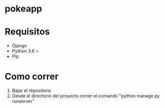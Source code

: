# pokeapp

# Requisitos
- Django
- Python 3.6 >
- Pip

# Como correr
1. Bajar el repositorio
2. Desde el directorio del proyecto correr el comando "python manage.py runserver"
